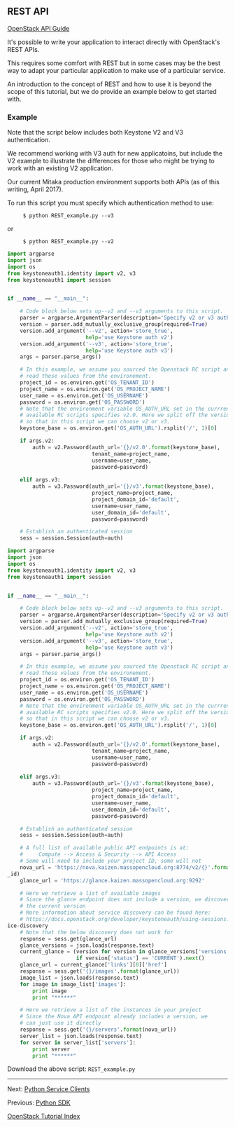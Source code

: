 ## REST API
[OpenStack API Guide](https://docs.openstack.org/api/api-ref-guides.html)

It's possible to write your application to interact directly with OpenStack's REST APIs.

This requires some comfort with REST but in some cases may be the best way to adapt your particular application to make use of a particular service.

An introduction to the concept of REST and how to use it is beyond the scope of this tutorial, but we do provide an example below to get started with.

### Example
Note that the script below includes both Keystone V2 and V3 authentication.

We recommend working with V3 auth for new applicatoins, 
but include the V2 example to illustrate the differences for those who might be trying to work with an existing V2 application.  

Our current Mitaka production environment supports both APIs (as of this writing, April 2017).

To run this script you must specify which authentication method to use:
```shell
     $ python REST_example.py --v3
```
or
```shell
     $ python REST_example.py --v2

```

```python
import argparse
import json
import os
from keystoneauth1.identity import v2, v3
from keystoneauth1 import session


if __name__ == "__main__":

    # Code block below sets up--v2 and --v3 arguments to this script.
    parser = argparse.ArgumentParser(description='Specify v2 or v3 auth')
    version = parser.add_mutually_exclusive_group(required=True)
    version.add_argument('--v2', action='store_true',
                         help='use Keystone auth v2')
    version.add_argument('--v3', action='store_true',
                         help='use Keystone auth v3')
    args = parser.parse_args()

    # In this example, we assume you sourced the Openstack RC script and
    # read these values from the environement. 
    project_id = os.environ.get('OS_TENANT_ID')
    project_name = os.environ.get('OS_PROJECT_NAME')
    user_name = os.environ.get('OS_USERNAME')
    password = os.environ.get('OS_PASSWORD')
    # Note that the environment variable OS_AUTH_URL set in the currrently 
    # available RC scripts specifies v2.0. Here we split off the version 
    # so that in this script we can choose v2 or v3.
    keystone_base = os.environ.get('OS_AUTH_URL').rsplit('/', 1)[0]

    if args.v2:
        auth = v2.Password(auth_url='{}/v2.0'.format(keystone_base),
                           tenant_name=project_name,
                           username=user_name,
                           password=password)
        
    elif args.v3:
        auth = v3.Password(auth_url='{}/v3'.format(keystone_base),
                           project_name=project_name,
                           project_domain_id='default',
                           username=user_name,
                           user_domain_id='default',
                           password=password)

    # Establish an authenticated session
    sess = session.Session(auth=auth)
```

```python
import argparse
import json
import os
from keystoneauth1.identity import v2, v3
from keystoneauth1 import session


if __name__ == "__main__":

    # Code block below sets up--v2 and --v3 arguments to this script.
    parser = argparse.ArgumentParser(description='Specify v2 or v3 auth')
    version = parser.add_mutually_exclusive_group(required=True)
    version.add_argument('--v2', action='store_true',
                         help='use Keystone auth v2')
    version.add_argument('--v3', action='store_true',
                         help='use Keystone auth v3')
    args = parser.parse_args()

    # In this example, we assume you sourced the Openstack RC script and
    # read these values from the environement. 
    project_id = os.environ.get('OS_TENANT_ID')
    project_name = os.environ.get('OS_PROJECT_NAME')
    user_name = os.environ.get('OS_USERNAME')
    password = os.environ.get('OS_PASSWORD')
    # Note that the environment variable OS_AUTH_URL set in the currrently 
    # available RC scripts specifies v2.0. Here we split off the version 
    # so that in this script we can choose v2 or v3.
    keystone_base = os.environ.get('OS_AUTH_URL').rsplit('/', 1)[0]

    if args.v2:
        auth = v2.Password(auth_url='{}/v2.0'.format(keystone_base),
                           tenant_name=project_name,
                           username=user_name,
                           password=password)
        
    elif args.v3:
        auth = v3.Password(auth_url='{}/v3'.format(keystone_base),
                           project_name=project_name,
                           project_domain_id='default',
                           username=user_name,
                           user_domain_id='default',
                           password=password)

    # Establish an authenticated session
    sess = session.Session(auth=auth)

    # A full list of available public API endpoints is at:
    #     Compute --> Access & Security --> API Access
    # Some will need to include your project ID, some will not
    nova_url = 'https://nova.kaizen.massopencloud.org:8774/v2/{}'.format(projectt
_id)
    glance_url = 'https://glance.kaizen.massopencloud.org:9292'

    # Here we retrieve a list of available images
    # Since the glance endpoint does not include a version, we discover 
    # the current version
    # More information about service discovery can be found here:
    # https://docs.openstack.org/developer/keystoneauth/using-sessions.html#servv
ice-discovery
    # Note that the below discovery does not work for 
    response = sess.get(glance_url)
    glance_versions = json.loads(response.text)
    current_glance = (version for version in glance_versions['versions']
                      if version['status'] == 'CURRENT').next()
    glance_url = current_glance['links'][0]['href']
    response = sess.get('{}/images'.format(glance_url))
    image_list = json.loads(response.text)
    for image in image_list['images']:
        print image
        print "******"

    # Here we retrieve a list of the instances in your project
    # Since the Nova API endpoint already includes a version, we
    # can just use it directly
    response = sess.get('{}/servers'.format(nova_url))
    server_list = json.loads(response.text)
    for server in server_list['servers']:
        print server
        print "******"
```

Download the above script: `REST_example.py`

---

Next: [Python Service Clients](Python-Service-Clients.html)

Previous: [Python SDK](Python-SDK.html)

[OpenStack Tutorial Index](OpenStack-Tutorial-Index.html)

